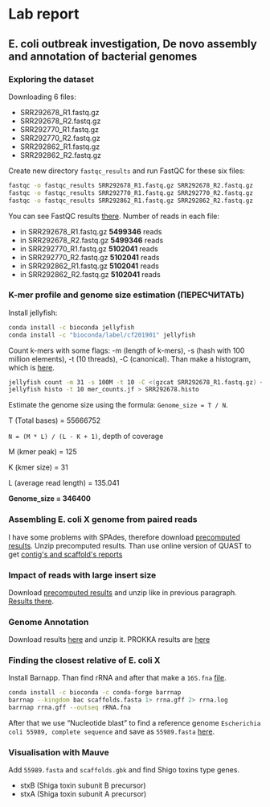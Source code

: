 # Lab report
## E. coli outbreak investigation, De novo assembly and annotation of bacterial genomes

### Exploring the dataset
Downloading 6 files:
- SRR292678_R1.fastq.gz
- SRR292678_R2.fastq.gz
- SRR292770_R1.fastq.gz
- SRR292770_R2.fastq.gz
- SRR292862_R1.fastq.gz
- SRR292862_R2.fastq.gz

Create new directory `fastqc_results` and run FastQC for these six files:
```bash
fastqc -o fastqc_results SRR292678_R1.fastq.gz SRR292678_R2.fastq.gz
fastqc -o fastqc_results SRR292770_R1.fastq.gz SRR292770_R2.fastq.gz
fastqc -o fastqc_results SRR292862_R1.fastq.gz SRR292862_R2.fastq.gz
```
You can see FastQC results [there](https://github.com/rereremin/IB/tree/project3/fastqc_results).
Number of reads in each file:
- in SRR292678_R1.fastq.gz **5499346** reads
- in SRR292678_R2.fastq.gz **5499346** reads
- in SRR292770_R1.fastq.gz **5102041** reads
- in SRR292770_R2.fastq.gz **5102041** reads
- in SRR292862_R1.fastq.gz **5102041** reads
- in SRR292862_R2.fastq.gz **5102041** reads

### K-mer profile and genome size estimation (ПЕРЕСЧИТАТЬ)

Install jellyfish:
```bash
conda install -c bioconda jellyfish
conda install -c "bioconda/label/cf201901" jellyfish
```
Count k-mers with some flags: -m (length of k-mers), -s (hash with 100 million elements), -t (10 threads), -С (canonical). 
Than make a histogram, which is [here](https://github.com/rereremin/IB/tree/project3/kmers).
```bash
jellyfish count -m 31 -s 100M -t 10 -C <(gzcat SRR292678_R1.fastq.gz) <(gzcat SRR292678_R2.fastq.gz)
jellyfish histo -t 10 mer_counts.jf > SRR292678.histo
```
Estimate the genome size using the formula: `Genome_size = T / N`.

T (Total bases) = 55666752

`N = (M * L) / (L - K + 1)`, depth of coverage

M (kmer peak) = 125

K (kmer size) = 31

L (average read length) = 135.041

**Genome_size = 346400**

### Assembling E. coli X genome from paired reads
I have some problems with SPAdes, therefore download [precomputed results](https://disk.yandex.ru/d/4xEI_7gdxzN2D).
Unzip precomputed results.
Than use online version of QUAST to get [contig's and scaffold's reports](https://github.com/rereremin/IB/tree/project3/quast_results)

### Impact of reads with large insert size
Download [precomputed results](https://disk.yandex.ru/d/XHCbTIrvxzN5Y) and unzip like in previous paragraph. 
[Results there](https://github.com/rereremin/IB/tree/project3/quast_results).

### Genome Annotation
Download results [here](https://disk.yandex.ru/d/4ZzBdc2IxzZUb) and unzip it. PROKKA results are [here](https://github.com/rereremin/IB/tree/project3/prokka)

### Finding the closest relative of E. coli X
Install Barnapp. Than find rRNA and after that make a `16S.fna` [file](https://github.com/rereremin/IB/tree/project3/prokka). 
```bash 
conda install -c bioconda -c conda-forge barrnap
barrnap --kingdom bac scaffolds.fasta 1> rrna.gff 2> rrna.log
barrnap rrna.gff --outseq rRNA.fna 
```
After that we use “Nucleotide blast” to find a reference genome `Escherichia coli 55989, complete sequence` and save as `55989.fasta` [here](https://github.com/rereremin/IB/tree/project3/prokka).

### Visualisation with Mauve
Add `55989.fasta` and `scaffolds.gbk` and find Shigo toxins type genes.
- stxB (Shiga toxin subunit B precursor)
- stxA (Shiga toxin subunit A precursor)


